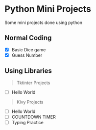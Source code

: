 # **Python Mini Projects**
Some mini projects done using python

## Normal Coding 

- [x] Basic Dice game
- [x] Guess Number

## Using Libraries

> Tktinter Projects

- [ ] Hello World

> Kivy Projects

- [ ] Hello World
- [ ] COUNTDOWN TIMER
- [ ] Typing Practice

